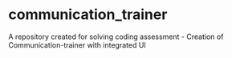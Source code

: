 # communication_trainer
A repository created for solving coding assessment - Creation of Communication-trainer with integrated UI
